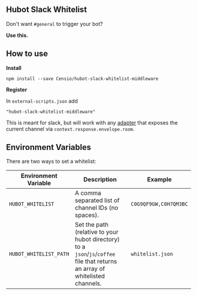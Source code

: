 ## Hubot Slack Whitelist

Don't want `#general` to trigger your bot?

**Use this.**

## How to use

**Install**
```
npm install --save Censio/hubot-slack-whitelist-middleware
```

**Register**

In `external-scripts.json` add

```
"hubot-slack-whitelist-middleware"
```


This is meant for slack, but will work with any [adapter](https://github.com/github/hubot/blob/master/docs/adapters.md) that exposes the current channel via `context.response.envelope.room`.

## Environment Variables
There are two ways to set a whitelist:

Environment Variable | Description | Example
--- | --- | ---
`HUBOT_WHITELIST` | A comma separated list of channel IDs (no spaces). | `C0G9QF9GW,C0H7QM3BC`
`HUBOT_WHITELIST_PATH` | Set the path (relative to your hubot directory) to a `json`/`js`/`coffee` file that returns an array of whitelisted channels. | `whitelist.json`
